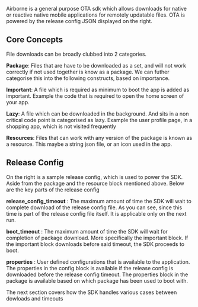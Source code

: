 Airborne is a general purpose OTA sdk which allows downloads for native or reactive native mobile applications for remotely updatable files. OTA is powered by the release config JSON displayed on the right.

## **Core Concepts**

File downloads can be broadly clubbed into 2 categories.

**Package**:
Files that are have to be downloaded as a set, and will not work correctly if not used together is know as a package. We can futher categorise this into the following constructs, based on importance.

**Important**:
A file which is required as minimum to boot the app is added as important. Example the code that is required to open the home screen of your app.

**Lazy**:
A file which can be downloaded in the background. And sits in a non critical code point is categorised as lazy. Example the user profile page, in a shopping app, which is not visited frequently

**Resources**:
Files that can work with any version of the package is known as a resource. This maybe a string json file, or an icon used in the app.

## **Release Config**

On the right is a sample release config, which is used to power the SDK. Aside from the package and the resource block mentioned above. Below are the key parts of the release config

**release_config_timeout** : The maximum amount of time the SDK will wait to complete download of the release config file. As you can see, since this time is part of the release config file itself. It is applicable only on the next run.

**boot_timeout** : The maximum amount of time the SDK will wait for completion of package download. More specifically the important block. If the important block downloads before said timeout, the SDK proceeds to boot.

**properties** : User defined configurations that is available to the application. The properties in the config block is available if the release config is downloaded before the release config timeout.
The properties block in the package is available based on which package has been used to boot with.

The next section covers how the SDK handles various cases between dowloads and timeouts
